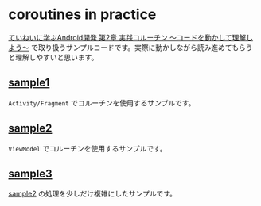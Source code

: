 # coroutines in practice
[ていねいに学ぶAndroid開発 第2章 実践コルーチン 〜コードを動かして理解しよう〜](https://techbooster.booth.pm/items/1509191) で取り扱うサンプルコードです。実際に動かしながら読み進めてもらうと理解しやすいと思います。

## [sample1](https://github.com/igreenwood/coroutinesinpractice/tree/master/app/src/main/java/com/isseiaoki/coroutinesinpractice/sample1)
`Activity/Fragment` でコルーチンを使用するサンプルです。

## [sample2](https://github.com/igreenwood/coroutinesinpractice/tree/master/app/src/main/java/com/isseiaoki/coroutinesinpractice/sample2)
`ViewModel` でコルーチンを使用するサンプルです。

## [sample3](https://github.com/igreenwood/coroutinesinpractice/tree/master/app/src/main/java/com/isseiaoki/coroutinesinpractice/sample3)
[sample2](https://github.com/igreenwood/coroutinesinpractice/tree/master/app/src/main/java/com/isseiaoki/coroutinesinpractice/sample2) の処理を少しだけ複雑にしたサンプルです。
